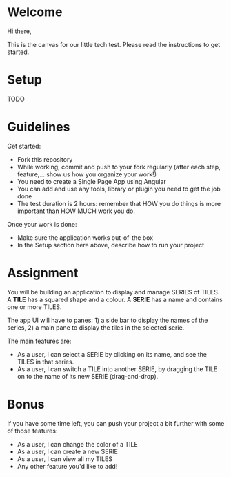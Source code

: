 Welcome
========

Hi there,

This is the canvas for our little tech test.
Please read the instructions to get started.

Setup
=====

TODO

Guidelines
==========

Get started:

- Fork this repository
- While working, commit and push to your fork regularly (after each step, feature,... show us how you organize your work!)
- You need to create a Single Page App using Angular
- You can add and use any tools, library or plugin you need to get the job done
- The test duration is 2 hours: remember that HOW you do things is more important than HOW MUCH work you do.

Once your work is done:

- Make sure the application works out-of-the box
- In the Setup section here above, describe how to run your project


Assignment
==========

You will be building an application to display and manage SERIES of TILES.
A **TILE** has a squared shape and a colour. A **SERIE** has a name and contains one or more TILES. 

The app UI will have to panes: 1) a side bar to display the names of the series, 2) a main pane to display the tiles in the selected serie.

The main features are:

- As a user, I can select a SERIE by clicking on its name, and see the TILES in that series.
- As a user, I can switch a TILE into another SERIE, by dragging the TILE on to the name of its new SERIE (drag-and-drop).

Bonus
=====

If you have some time left, you can push your project a bit further with some of those features:

- As a user, I can change the color of a TILE
- As a user, I can create a new SERIE
- As a user, I can view all my TILES
- Any other feature you'd like to add!
